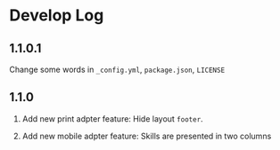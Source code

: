 # Develop Log

## 1.1.0.1

Change some words in `_config.yml`, `package.json`, `LICENSE`

## 1.1.0

1. Add new print adpter feature: Hide layout `footer`.

2. Add new mobile adpter feature: Skills are presented in two columns

